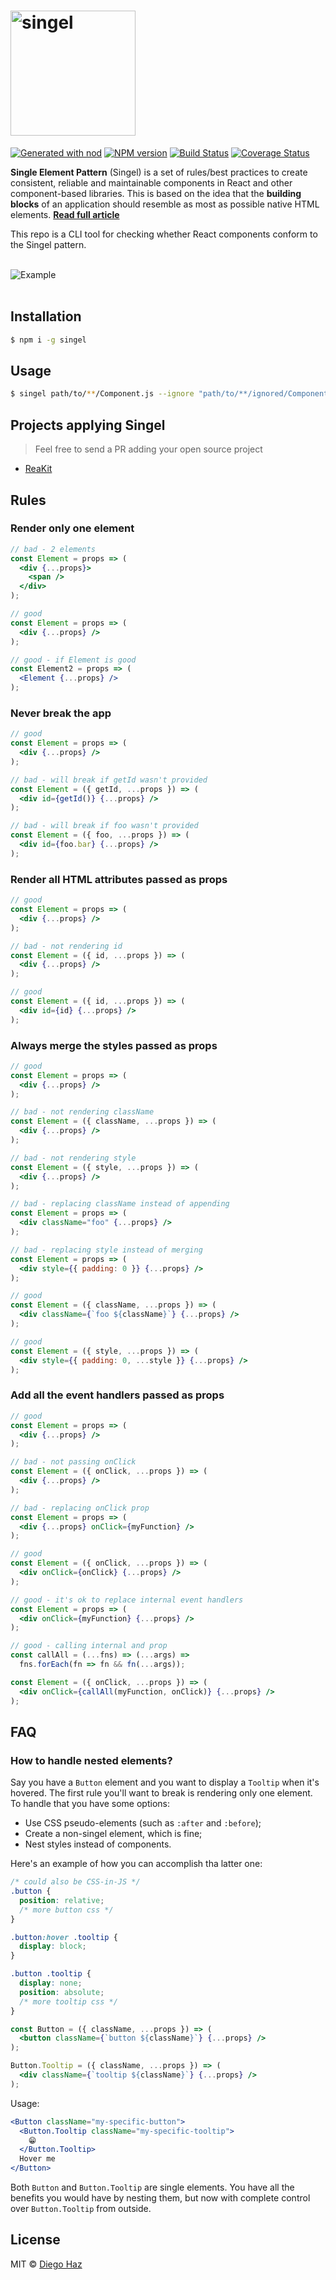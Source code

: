 # <img src="logo/logo.png" width="200" alt="singel" />

[![Generated with nod](https://img.shields.io/badge/generator-nod-2196F3.svg?style=flat-square)](https://github.com/diegohaz/nod)
[![NPM version](https://img.shields.io/npm/v/singel.svg?style=flat-square)](https://npmjs.org/package/singel)
[![Build Status](https://img.shields.io/travis/diegohaz/singel/master.svg?style=flat-square)](https://travis-ci.org/diegohaz/singel) [![Coverage Status](https://img.shields.io/codecov/c/github/diegohaz/singel/master.svg?style=flat-square)](https://codecov.io/gh/diegohaz/singel/branch/master)

**Single Element Pattern** (Singel) is a set of rules/best practices to create consistent, reliable and maintainable components in React and other component-based libraries. This is based on the idea that the **building blocks** of an application should resemble as most as possible native HTML elements. [**Read full article**](https://medium.freecodecamp.org/introducing-the-single-element-pattern-dfbd2c295c5d)

This repo is a CLI tool for checking whether React components conform to the Singel pattern.

<br>
<img src="https://user-images.githubusercontent.com/3068563/41152955-aade0680-6aeb-11e8-9b19-819f28f2f9c2.png" alt="Example" />
<br><br>

## Installation

```sh
$ npm i -g singel
```

## Usage

```sh
$ singel path/to/**/Component.js --ignore "path/to/**/ignored/Component.js"
```

## Projects applying Singel

> Feel free to send a PR adding your open source project

- [ReaKit](https://github.com/diegohaz/reakit)

## Rules

### Render only one element

```jsx
// bad - 2 elements
const Element = props => (
  <div {...props}>
    <span />
  </div>
);

// good
const Element = props => (
  <div {...props} />
);

// good - if Element is good
const Element2 = props => (
  <Element {...props} />
);
```

### Never break the app

```jsx
// good
const Element = props => (
  <div {...props} />
);

// bad - will break if getId wasn't provided
const Element = ({ getId, ...props }) => (
  <div id={getId()} {...props} />
);

// bad - will break if foo wasn't provided
const Element = ({ foo, ...props }) => (
  <div id={foo.bar} {...props} />
);
```

### Render all HTML attributes passed as props

```jsx
// good
const Element = props => (
  <div {...props} />
);

// bad - not rendering id
const Element = ({ id, ...props }) => (
  <div {...props} />
);

// good
const Element = ({ id, ...props }) => (
  <div id={id} {...props} />
);
```

### Always merge the styles passed as props

```jsx
// good
const Element = props => (
  <div {...props} />
);

// bad - not rendering className
const Element = ({ className, ...props }) => (
  <div {...props} />
);

// bad - not rendering style
const Element = ({ style, ...props }) => (
  <div {...props} />
);

// bad - replacing className instead of appending
const Element = props => (
  <div className="foo" {...props} />
);

// bad - replacing style instead of merging
const Element = props => (
  <div style={{ padding: 0 }} {...props} />
);

// good
const Element = ({ className, ...props }) => (
  <div className={`foo ${className}`} {...props} />
);

// good
const Element = ({ style, ...props }) => (
  <div style={{ padding: 0, ...style }} {...props} />
);
```

### Add all the event handlers passed as props

```jsx
// good
const Element = props => (
  <div {...props} />
);

// bad - not passing onClick
const Element = ({ onClick, ...props }) => (
  <div {...props} />
);

// bad - replacing onClick prop
const Element = props => (
  <div {...props} onClick={myFunction} />
);

// good
const Element = ({ onClick, ...props }) => (
  <div onClick={onClick} {...props} />
);

// good - it's ok to replace internal event handlers
const Element = props => (
  <div onClick={myFunction} {...props} />
);

// good - calling internal and prop
const callAll = (...fns) => (...args) => 
  fns.forEach(fn => fn && fn(...args));

const Element = ({ onClick, ...props }) => (
  <div onClick={callAll(myFunction, onClick)} {...props} />
);
```

## FAQ

### How to handle nested elements?

Say you have a `Button` element and you want to display a `Tooltip` when it's hovered. The first rule you'll want to break is rendering only one element. To handle that you have some options:

- Use CSS pseudo-elements (such as `:after` and `:before`);
- Create a non-singel element, which is fine;
- Nest styles instead of components.

Here's an example of how you can accomplish tha latter one:

```css
/* could also be CSS-in-JS */
.button {
  position: relative;
  /* more button css */
}

.button:hover .tooltip {
  display: block;
}

.button .tooltip {
  display: none;
  position: absolute;
  /* more tooltip css */
}
```

```jsx
const Button = ({ className, ...props }) => (
  <button className={`button ${className}`} {...props} />
);

Button.Tooltip = ({ className, ...props }) => (
  <div className={`tooltip ${className}`} {...props} />
);
```

Usage:

```jsx
<Button className="my-specific-button">
  <Button.Tooltip className="my-specific-tooltip">
    😁
  </Button.Tooltip>
  Hover me
</Button>
```

Both `Button` and `Button.Tooltip` are single elements. You have all the benefits you would have by nesting them, but now with complete control over `Button.Tooltip` from outside.

## License

MIT © [Diego Haz](https://github.com/diegohaz)

